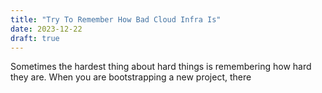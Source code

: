 ```yaml
---
title: "Try To Remember How Bad Cloud Infra Is"
date: 2023-12-22
draft: true
---
```

Sometimes the hardest thing about hard things is remembering how hard they are. When you are bootstrapping a new project, there
<!--stackedit_data:
eyJoaXN0b3J5IjpbLTE2MTgwMzU2ODYsMjUzMjg4NTYwXX0=
-->